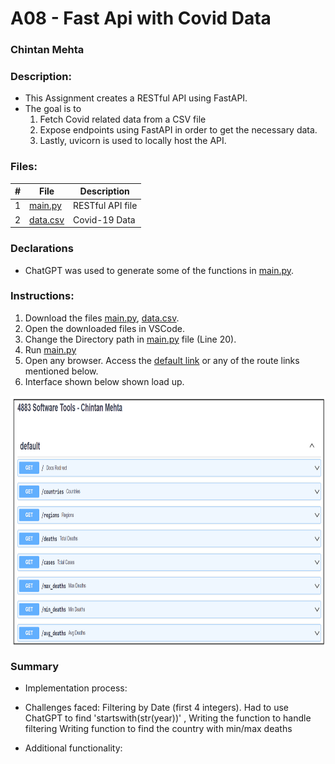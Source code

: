 # A08 - Fast Api with Covid Data

### Chintan Mehta

### Description:
* This Assignment creates a RESTful API using FastAPI. 
* The goal is to 
    1. Fetch Covid related data from a CSV file
    2. Expose endpoints using FastAPI in order to get the necessary data. 
    3. Lastly, uvicorn is used to locally host the API.


### Files:

|   #   | File     | Description                                      |
| :---: | -------- | ------------------------------------------------ |
|   1   | [main.py](https://github.com/chill-chin/4883-Software-Tools/blob/main/Assignments/A08/main.py)  | RESTful API file          |
|  2    | [data.csv](https://github.com/chill-chin/4883-Software-Tools/blob/main/Assignments/A08/data.csv) | Covid-19 Data

### Declarations
* ChatGPT was used to generate some of the functions in [main.py](https://github.com/chill-chin/4883-Software-Tools/blob/main/Assignments/A08/main.py).

### Instructions:
1. Download the files [main.py](https://github.com/chill-chin/4883-Software-Tools/blob/main/Assignments/A08/main.py), [data.csv](https://github.com/chill-chin/4883-Software-Tools/blob/main/Assignments/A08/data.csv).
2. Open the downloaded files in VSCode.
3. Change the Directory path in [main.py](https://github.com/chill-chin/4883-Software-Tools/blob/main/Assignments/A08/main.py) file (Line 20).
4. Run [main.py](https://github.com/chill-chin/4883-Software-Tools/blob/main/Assignments/A08/main.py)
5. Open any browser. Access the [default link](http://127.0.0.1:5000) or any of the route links mentioned below.
6. Interface shown below shown load up.

<img align="center" width="800" height="400" src="https://github.com/chill-chin/4883-Software-Tools/blob/main/Assignments/A08/FastAPI.png">

### Summary
* Implementation process: 


* Challenges faced: Filtering by Date (first 4 integers). Had to use ChatGPT to find 'startswith(str(year))'
, Writing the function to handle filtering
Writing function to find the country with min/max deaths
* Additional functionality: